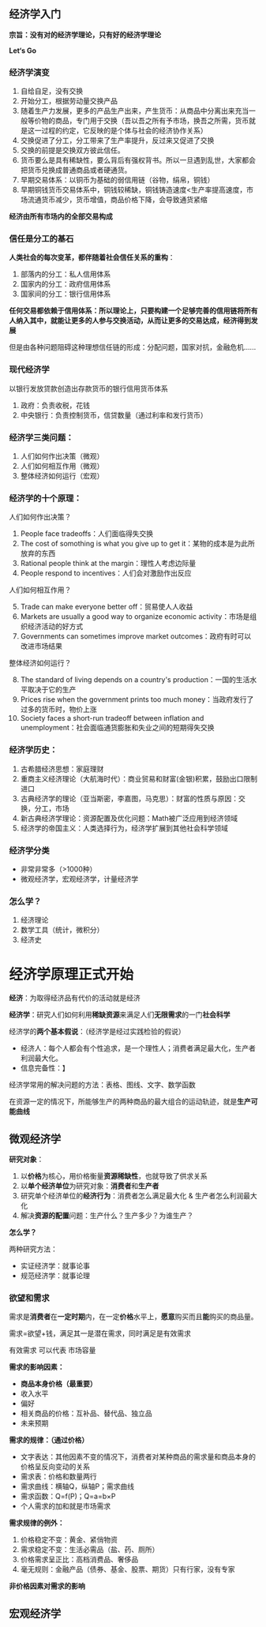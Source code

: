 
## 经济学入门

**宗旨：没有对的经济学理论，只有好的经济学理论**

**Let‘s Go**

### 经济学演变

1. 自给自足，没有交换
2. 开始分工，根据劳动量交换产品
3. 随着生产力发展，更多的产品生产出来，产生货币：从商品中分离出来充当一般等价物的商品，专门用于交换（吾以吾之所有予市场，换吾之所需，货币就是这一过程的约定，它反映的是个体与社会的经济协作关系）
4. 交换促进了分工，分工带来了生产率提升，反过来又促进了交换
5. 交换的前提是交换双方彼此信任。
6. 货币要么是具有稀缺性，要么背后有强权背书。所以一旦遇到乱世，大家都会把货币兑换成普通商品或者硬通货。
7. 早期交易体系：以铜币为基础的弱信用链（谷物，绢帛，铜钱）
8. 早期铜钱货币交易体系中，铜钱较稀缺，铜钱铸造速度<生产率提高速度，市场流通货币减少，货币增值，商品价格下降，会导致通货紧缩

**经济由所有市场内的全部交易构成**



### 信任是分工的基石

**人类社会的每次变革，都伴随着社会信任关系的重构**：

1. 部落内的分工：私人信用体系
2. 国家内的分工：政府信用体系
3. 国家间的分工：银行信用体系

**任何交易都依赖于信用体系：所以理论上，只要构建一个足够完善的信用链将所有人纳入其中，就能让更多的人参与交换活动，从而让更多的交易达成，经济得到发展**

但是由各种问题阻碍这种理想信任链的形成：分配问题，国家对抗，金融危机......



### 现代经济学

以银行发放贷款创造出存款货币的银行信用货币体系

1. 政府：负责收税，花钱
2. 中央银行：负责控制货币，信贷数量（通过利率和发行货币）



### 经济学三类问题：

1. 人们如何作出决策（微观）
2. 人们如何相互作用（微观）
3. 整体经济如何运行（宏观）



### 经济学的十个原理：

人们如何作出决策？

1. People face tradeoffs：人们面临得失交换
2. The cost of somothing is what you give up to get it：某物的成本是为此所放弃的东西
3. Rational people think at the margin：理性人考虑边际量
4. People respond to incentives：人们会对激励作出反应

人们如何相互作用？

5. Trade can make everyone better off：贸易使人人收益
6. Markets are usually a good way to organize economic activity：市场是组织经济活动的好方式
7. Governments can sometimes improve market outcomes：政府有时可以改进市场结果

整体经济如何运行？ 

8. The standard of living depends on a country's production：一国的生活水平取决于它的生产
9. Prices rise when the government prints too much money：当政府发行了过多的货币时，物价上涨
10. Society faces a short-run tradeoff between inflation and unemployment：社会面临通货膨胀和失业之间的短期得失交换



### 经济学历史：

1. 古希腊经济思想：家庭理财
2. 重商主义经济理论（大航海时代）：商业贸易和财富(金银)积累，鼓励出口限制进口
3. 古典经济学的理论（亚当斯密，李嘉图，马克思）：财富的性质与原因：交换，分工，市场
4. 新古典经济学理论：资源配置及优化问题：Math被广泛应用到经济领域
5. 经济学的帝国主义：人类选择行为，经济学扩展到其他社会科学领域



### 经济学分类

* 非常非常多（>1000种）
* 微观经济学，宏观经济学，计量经济学



### 怎么学？

1. 经济理论
2. 数学工具（统计，微积分）
3. 经济史



# 经济学原理正式开始

**经济**：为取得经济品有代价的活动就是经济

**经济学**：研究人们如何利用**稀缺资源**来满足人们**无限需求**的一门**社会科学**

经济学的**两个基本假说**：（经济学是经过实践检验的假说）

* 经济人：每个人都会有个性追求，是一个理性人；消费者满足最大化，生产者利润最大化。
* 信息完备性：】

经济学常用的解决问题的方法：表格、图线、文字、数学函数

在资源一定的情况下，所能够生产的两种商品的最大组合的运动轨迹，就是**生产可能曲线**

## 微观经济学

**研究对象**：

1. 以**价格**为核心，用价格衡量**资源稀缺性**，也就导致了供求关系
2. 以**单个经济单位**为研究对象：**消费者**和**生产者**
3. 研究单个经济单位的**经济行为**：消费者怎么满足最大化 & 生产者怎么利润最大化
4. 解决**资源的配置**问题：生产什么？生产多少？为谁生产？

**怎么学？**

两种研究方法：

* 实证经济学：就事论事
* 规范经济学：就事论理

### 欲望和需求

需求是**消费者**在**一定时期**内，在一定**价格**水平上，**愿意**购买而且**能**购买的商品量。

需求=欲望+钱，满足其一是潜在需求，同时满足是有效需求

有效需求 可以代表 市场容量

**需求的影响因素：**

* **商品本身价格（最重要）**
* 收入水平
* 偏好
* 相关商品的价格：互补品、替代品、独立品
* 未来预期

**需求的规律：（通过价格）**

* 文字表达：其他因素不变的情况下，消费者对某种商品的需求量和商品本身的价格呈反向变动的关系
* 需求表：价格和数量两行
* 需求曲线：横轴Q，纵轴P；需求曲线
* 需求函数：Q=f(P)；Q=a=b×P
* 个人需求的加和就是市场需求

**需求规律的例外：**

1. 价格稳定不变：黄金、紧俏物资
2. 需求稳定不变：生活必需品（盐、药、厕所）
3. 价格需求呈正比：高档消费品、奢侈品
4. 毫无规则：金融产品（债券、基金、股票、期货）只有行家，没有专家

**非价格因素对需求的影响**

## 宏观经济学